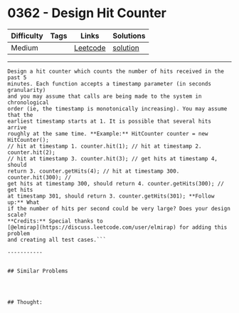 # 0362 - Design Hit Counter

Difficulty  | Tags | Links | Solutions
----------- | ---- | ----- | -----
Medium |  | [Leetcode](https://leetcode.com/problems/design-hit-counter) | [solution](https://leetcode.com/problems/design-hit-counter/solution/)


-----------

```
Design a hit counter which counts the number of hits received in the past 5
minutes. Each function accepts a timestamp parameter (in seconds granularity)
and you may assume that calls are being made to the system in chronological
order (ie, the timestamp is monotonically increasing). You may assume that the
earliest timestamp starts at 1. It is possible that several hits arrive
roughly at the same time. **Example:** HitCounter counter = new HitCounter();
// hit at timestamp 1. counter.hit(1); // hit at timestamp 2. counter.hit(2);
// hit at timestamp 3. counter.hit(3); // get hits at timestamp 4, should
return 3. counter.getHits(4); // hit at timestamp 300. counter.hit(300); //
get hits at timestamp 300, should return 4. counter.getHits(300); // get hits
at timestamp 301, should return 3. counter.getHits(301); **Follow up:** What
if the number of hits per second could be very large? Does your design scale?
**Credits:** Special thanks to
[@elmirap](https://discuss.leetcode.com/user/elmirap) for adding this problem
and creating all test cases.```

-----------


## Similar Problems




## Thought:
